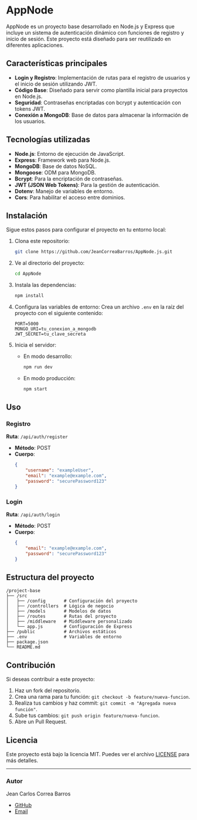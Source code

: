 # AppNode

AppNode es un proyecto base desarrollado en Node.js y Express que incluye un sistema de autenticación dinámico con funciones de registro y inicio de sesión. Este proyecto está diseñado para ser reutilizado en diferentes aplicaciones.

## Características principales
- **Login y Registro**: Implementación de rutas para el registro de usuarios y el inicio de sesión utilizando JWT.
- **Código Base**: Diseñado para servir como plantilla inicial para proyectos en Node.js.
- **Seguridad**: Contraseñas encriptadas con bcrypt y autenticación con tokens JWT.
- **Conexión a MongoDB**: Base de datos para almacenar la información de los usuarios.

## Tecnologías utilizadas
- **Node.js**: Entorno de ejecución de JavaScript.
- **Express**: Framework web para Node.js.
- **MongoDB**: Base de datos NoSQL.
- **Mongoose**: ODM para MongoDB.
- **Bcrypt**: Para la encriptación de contraseñas.
- **JWT (JSON Web Tokens)**: Para la gestión de autenticación.
- **Dotenv**: Manejo de variables de entorno.
- **Cors**: Para habilitar el acceso entre dominios.

## Instalación

Sigue estos pasos para configurar el proyecto en tu entorno local:

1. Clona este repositorio:
   ```bash
   git clone https://github.com/JeanCorreaBarros/AppNode.js.git
   ```

2. Ve al directorio del proyecto:
   ```bash
   cd AppNode
   ```

3. Instala las dependencias:
   ```bash
   npm install
   ```

4. Configura las variables de entorno:
   Crea un archivo `.env` en la raíz del proyecto con el siguiente contenido:
   ```env
   PORT=5000
   MONGO_URI=tu_conexion_a_mongodb
   JWT_SECRET=tu_clave_secreta
   ```

5. Inicia el servidor:
   - En modo desarrollo:
     ```bash
     npm run dev
     ```
   - En modo producción:
     ```bash
     npm start
     ```

## Uso

### Registro
**Ruta**: `/api/auth/register`
- **Método**: POST
- **Cuerpo**:
  ```json
  {
      "username": "exampleUser",
      "email": "example@example.com",
      "password": "securePassword123"
  }
  ```

### Login
**Ruta**: `/api/auth/login`
- **Método**: POST
- **Cuerpo**:
  ```json
  {
      "email": "example@example.com",
      "password": "securePassword123"
  }
  ```

## Estructura del proyecto
```
/project-base
├── /src
│   ├── /config       # Configuración del proyecto
│   ├── /controllers  # Lógica de negocio
│   ├── /models       # Modelos de datos
│   ├── /routes       # Rutas del proyecto
│   ├── /middleware   # Middleware personalizado
│   └── app.js        # Configuración de Express
├── /public           # Archivos estáticos
├── .env              # Variables de entorno
├── package.json
└── README.md
```

## Contribución
Si deseas contribuir a este proyecto:
1. Haz un fork del repositorio.
2. Crea una rama para tu función: `git checkout -b feature/nueva-funcion`.
3. Realiza tus cambios y haz commit: `git commit -m "Agregada nueva función"`.
4. Sube tus cambios: `git push origin feature/nueva-funcion`.
5. Abre un Pull Request.

## Licencia
Este proyecto está bajo la licencia MIT. Puedes ver el archivo [LICENSE](LICENSE) para más detalles.

---

### Autor
Jean Carlos Correa Barros
- [GitHub](https://github.com/JeanCorreaBarros)
- [Email](mailto:Jeancorrea1000@gmail.com)

